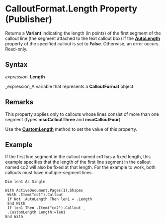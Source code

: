 
# CalloutFormat.Length Property (Publisher)

Returns a  **Variant** indicating the length (in points) of the first segment of the callout line (the segment attached to the text callout box) if the **[AutoLength](ed874ec4-d4ce-5e3f-771a-8b3158f40707.md)** property of the specified callout is set to **False**. Otherwise, an error occurs. Read-only.


## Syntax

 _expression_. **Length**

 _expression_A variable that represents a  **CalloutFormat** object.


## Remarks

This property applies only to callouts whose lines consist of more than one segment (types  **msoCalloutThree** and **msoCalloutFour**).

Use the  **[CustomLength](855df4af-a02f-fff3-9b12-af886a9788bc.md)** method to set the value of this property.


## Example

If the first line segment in the callout named co1 has a fixed length, this example specifies that the length of the first line segment in the callout named co2 will also be fixed at that length. For the example to work, both callouts must have multiple-segment lines.


```
Dim len1 As Single 
 
With ActiveDocument.Pages(1).Shapes 
 With .Item("co1").Callout 
 If Not .AutoLength Then len1 = .Length 
 End With 
 If len1 Then .Item("co2").Callout _ 
 .CustomLength Length:=len1 
End With
```

